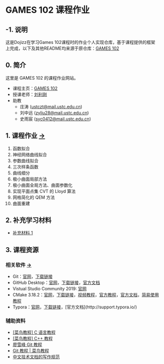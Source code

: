 # GAMES 102 课程作业

## -1. 说明

这是Dojizz在学习Games 102课程时的作业个人实现仓库，基于课程提供的框架上完成，以下及其他README均来源于原仓库：[GAMES 102](https://github.com/Ubpa/GAMES102)

## 0. 简介

这里是 GAMES 102 的课程作业网站。

- 课程主页：[GAMES 102](http://staff.ustc.edu.cn/~lgliu/Courses/GAMES102_2020/default.html) 
- 授课老师：[刘利刚](http://staff.ustc.edu.cn/~lgliu) 
- 助教
  - 庄涛 ([ustczt@mail.ustc.edu.cn](mailto:ustczt@mail.ustc.edu.cn))
  - 刘中远 ([zyliu28@mail.ustc.edu.cn](mailto:zyliu28@mail.ustc.edu.cn))
  - 史雨宸 ([syc0412@mail.ustc.edu.cn](mailto:syc0412@mail.ustc.edu.cn))

## 1. 课程作业 [->](homeworks/) 

1. 函数拟合
2. 神经网络曲线拟合
3. 参数曲线拟合
4. 三次样条函数
5. 曲线细分
6. 极小曲面局部方法
7. 极小曲面全局方法、曲面参数化
8. 实现平面点集 CVT 的 Lloyd 算法
9. 网格简化的 QEM 方法
10. 曲面重建

## 2. 补充学习材料

- [补充材料 1](notes/notes_1.md) 

## 3. 课程资源

### 相关软件 [->](softwares/) 

- Git：[官网](https://git-scm.com/)，[下载链接](https://git-scm.com/download/win) 
- GitHub Desktop：[官网](https://desktop.github.com/)，[下载链接](https://central.github.com/deployments/desktop/desktop/latest/win32)，[官方文档](https://help.github.com/en/desktop) 
- Vistual Studio Community 2019: [官网](https://visualstudio.microsoft.com/zh-hans/vs/) 
- CMake 3.18.2：[官网](https://cmake.org/)，[下载链接](https://github.com/Kitware/CMake/releases/download/v3.16.3/cmake-3.16.3-win64-x64.msi)，[视频教程](https://www.bilibili.com/video/av85644125/)，[官方教程](https://cmake.org/cmake/help/latest/guide/tutorial/index.html)，[官方文档](https://cmake.org/documentation/)，[简易使用教程](softwares/CMake.md) 
- Typora：[官网](https://www.typora.io/)，[下载链接](https://www.typora.io/windows/typora-setup-x64.exe?)，[官方文档](http://support.typora.io/) 

### 辅助资料

- [[菜鸟教程] C 语言教程](https://www.runoob.com/cprogramming/c-tutorial.html) 
- [[菜鸟教程] C++ 教程](https://www.runoob.com/cplusplus/cpp-tutorial.html) 
- [廖雪峰 Git 教程](https://www.liaoxuefeng.com/wiki/896043488029600) 
- [Git 教程 | 菜鸟教程](https://www.runoob.com/git/git-tutorial.html) 
- [中文技术文档的写作规范](https://github.com/ruanyf/document-style-guide) 

